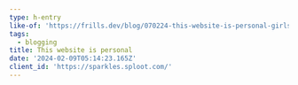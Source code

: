 ```yaml
---
type: h-entry
like-of: 'https://frills.dev/blog/070224-this-website-is-personal-girls/'
tags:
  - blogging
title: This website is personal
date: '2024-02-09T05:14:23.165Z'
client_id: 'https://sparkles.sploot.com/'
---
```


